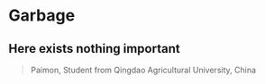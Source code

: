 # Garbage
## Here exists nothing important
> Paimon, Student from Qingdao Agricultural University, China

